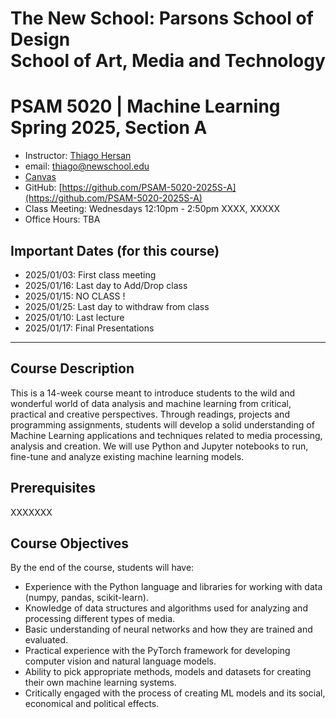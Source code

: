 # The New School: Parsons School of Design<br>School of Art, Media and Technology

# PSAM 5020 | Machine Learning<br>Spring 2025, Section A

- Instructor: [Thiago Hersan](https://thiagohersan.com)
- email: [thiago@newschool.edu](mailto:thiago@newschool.edu)
- [Canvas](https://xxxxxxx.xxxxxxxx)
- GitHub: [https://github.com/PSAM-5020-2025S-A](https://github.com/PSAM-5020-2025S-A)
- Class Meeting: Wednesdays 12:10pm - 2:50pm XXXX, XXXXX
- Office Hours: TBA

## Important Dates (for this course)

- 2025/01/03: First class meeting
- 2025/01/16: Last day to Add/Drop class
- 2025/01/15: NO CLASS !
- 2025/01/25: Last day to withdraw from class
- 2025/01/10: Last lecture
- 2025/01/17: Final Presentations

---

## Course Description

This is a 14-week course meant to introduce students to the wild and wonderful world of data analysis and machine learning from critical, practical and creative perspectives. Through readings, projects and programming assignments, students will develop a solid understanding of Machine Learning applications and techniques related to media processing, analysis and creation. We will use Python and Jupyter notebooks to run, fine-tune and analyze existing machine learning models.

## Prerequisites

XXXXXXX

## Course Objectives

By the end of the course, students will have:

- Experience with the Python language and libraries for working with data (numpy, pandas, scikit-learn).
- Knowledge of data structures and algorithms used for analyzing and processing different types of media.
- Basic understanding of neural networks and how they are trained and evaluated.
- Practical experience with the PyTorch framework for developing computer vision and natural language models.
- Ability to pick appropriate methods, models and datasets for creating their own machine learning systems.
- Critically engaged with the process of creating ML models and its social, economical and political effects.

